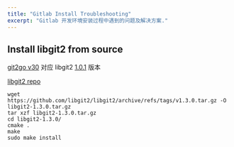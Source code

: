 ```yaml
---
title: "Gitlab Install Troubleshooting"
excerpt: "Gitlab 开发环境安装过程中遇到的问题及解决方案."
---
```


<!-- # Install Troubleshooting -->

## Install libgit2 from source

[git2go v30](https://github.com/libgit2/git2go#which-go-version-to-use) 对应 libgit2 [1.0.1](https://github.com/libgit2/libgit2/releases/tag/v1.0.1) 版本


[libgit2 repo](https://github.com/libgit2/libgit2)

```shell
wget https://github.com/libgit2/libgit2/archive/refs/tags/v1.3.0.tar.gz -O libgit2-1.3.0.tar.gz
tar xzf libgit2-1.3.0.tar.gz
cd libgit2-1.3.0/
cmake .
make
sudo make install
```

